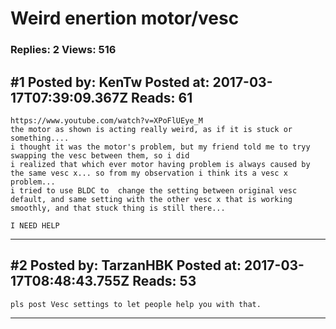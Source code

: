 # Weird enertion motor/vesc

### Replies: 2 Views: 516

## \#1 Posted by: KenTw Posted at: 2017-03-17T07:39:09.367Z Reads: 61

```
https://www.youtube.com/watch?v=XPoFlUEye_M
the motor as shown is acting really weird, as if it is stuck or something....
i thought it was the motor's problem, but my friend told me to tryy swapping the vesc between them, so i did
i realized that which ever motor having problem is always caused by the same vesc x... so from my observation i think its a vesc x problem... 
i tried to use BLDC to  change the setting between original vesc default, and same setting with the other vesc x that is working smoothly, and that stuck thing is still there... 
 
I NEED HELP
```

---
## \#2 Posted by: TarzanHBK Posted at: 2017-03-17T08:48:43.755Z Reads: 53

```
pls post Vesc settings to let people help you with that.
```

---

